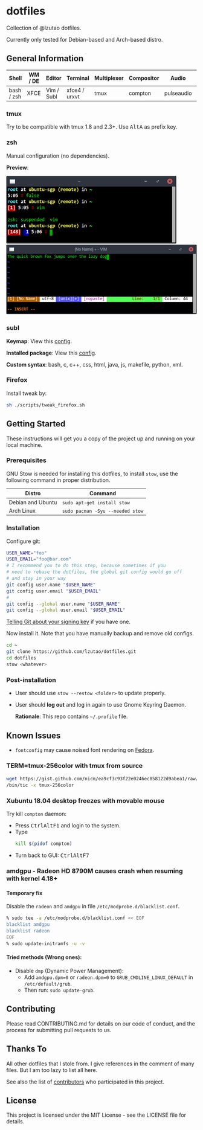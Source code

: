 # dotfiles

Collection of @lzutao dotfiles.

Currently only tested for Debian-based and Arch-based distro.

## General Information

| Shell      | WM / DE | Editor     | Terminal      | Multiplexer | Compositor | Audio      | Monitor | Mail | IRC |
| ---------- | ------- | ---------- | ------------- | ----------- | ---------- | ---------- | ------- | ---- | --- |
| bash / zsh | XFCE    | Vim / Subl | xfce4 / urxvt | tmux        | compton    | pulseaudio | custom  |      |     |

### tmux

Try to be compatible with tmux 1.8 and 2.3+. Use <kbd>Alt</kbd><kbd>A</kbd> as prefix key.

### zsh

Manual configuration (no dependencies).

**Preview**:

![zsh preview](docs/img/zsh_preview.png)
![vim preview](docs/img/zsh_vim_view.png)

### subl

**Keymap**: View this [config](subl/.config/sublime-text-3/Packages/User/Default%20%28Linux%29.sublime-keymap).

**Installed package**: View this [config](subl/.config/sublime-text-3/Packages/User/Package%20Control.sublime-settings).

**Custom syntax**: bash, c, c++, css, html, java, js, makefile, python, xml.

### Firefox

Install tweak by:

```bash
sh ./scripts/tweak_firefox.sh
```

## Getting Started

These instructions will get you a copy of the project up and running on
your local machine.

### Prerequisites

GNU Stow is needed for installing this dotfiles, to install `stow`, use
the following command in proper distribution.

| Distro            | Command                          |
| ----------------- | -------------------------------- |
| Debian and Ubuntu | `sudo apt-get install stow`      |
| Arch Linux        | `sudo pacman -Syu --needed stow` |

### Installation

Configure git:

```bash
USER_NAME="foo"
USER_EMAIL="foo@bar.com"
# I recommend you to do this step, because sometimes if you
# need to rebase the dotfiles, the global git config would go off
# and stay in your way
git config user.name "$USER_NAME"
git config user.email "$USER_EMAIL"
#
git config --global user.name "$USER_NAME"
git config --global user.email "$USER_EMAIL"
```

[Telling Git about your signing key][git_gpg] if you have one.

Now install it. Note that you have manually backup and remove old configs.

```bash
cd ~
git clone https://github.com/lzutao/dotfiles.git
cd dotfiles
stow <whatever>
```

[git_gpg]: https://help.github.com/articles/telling-git-about-your-signing-key/

### Post-installation

* User should use `stow --restow <folder>` to update properly.

* User should **log out** and log in again to use Gnome Keyring Daemon.

  **Rationale**: This repo contains `~/.profile` file.

## Known Issues

* `fontconfig` may cause noised font rendering on [Fedora](https://getfedora.org).

### TERM=tmux-256color with tmux from source

```bash
wget https://gist.github.com/nicm/ea9cf3c93f22e0246ec858122d9abea1/raw/37ae29fc86e88b48dbc8a674478ad3e7a009f357/tmux-256color
/bin/tic -x tmux-256color
```

### Xubuntu 18.04 desktop freezes with movable mouse

Try kill `compton` daemon:
* Press <kbd>Ctrl</kbd><kbd>Alt</kbd><kbd>F1</kbd> and login to the system.
* Type
  ```bash
  kill $(pidof compton)
  ```
* Turn back to GUI: <kbd>Ctrl</kbd><kbd>Alt</kbd><kbd>F7</kbd>

### amdgpu - Radeon HD 8790M causes crash when resuming with kernel 4.18+

#### Temporary fix

Disable the `radeon` and `amdgpu` in file `/etc/modprobe.d/blacklist.conf`.

```bash
% sudo tee -a /etc/modprobe.d/blacklist.conf << EOF
blacklist amdgpu
blacklist radeon
EOF
% sudo update-initramfs -u -v
```

#### Tried methods (Wrong ones):

* Disable `dmp` (Dynamic Power Management):
  * Add `amdgpu.dpm=0` or `radeon.dpm=0` to `GRUB_CMDLINE_LINUX_DEFAULT` in `/etc/default/grub`.
  * Then run: `sudo update-grub`.

## Contributing

Please read CONTRIBUTING.md for details on our code of conduct,
and the process for submitting pull requests to us.

## Thanks To

All other dotfiles that I stole from. I give references in the comment
of many files. But I am too lazy to list all here.

See also the list of [contributors] who participated in this project.

[contributors]: https://github.com/lzutao/dotfiles/graphs/contributors

## License

This project is licensed under the MIT License - see the LICENSE file for details.
